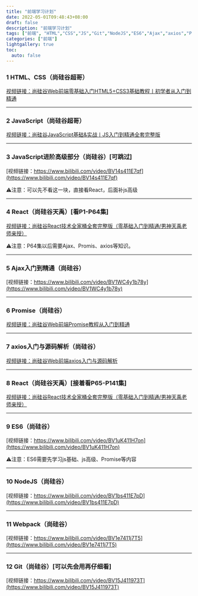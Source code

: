 ```yaml
---
title: "前端学习计划"
date: 2022-05-01T09:48:43+08:00
draft: false
description: "前端学习计划"
tags: ["前端", "HTML","CSS","JS","Git","NodeJS","ES6","Ajax","axios","Promise","React","Webpack"]
categories: ["前端"]
lightgallery: true
toc:
  auto: false
---
```



### 1 HTML、CSS（尚硅谷超哥）

[视频链接：尚硅谷Web前端零基础入门HTML5+CSS3基础教程丨初学者从入门到精通](https://www.bilibili.com/video/BV1XJ411X7Ud?spm_id_from=333.337.search-card.all.click&vd_source=0cd8ca0ec61fc910ed214fcd9ab11378)

------

### 2 JavaScript（尚硅谷超哥）

[视频链接：尚硅谷JavaScript基础&实战丨JS入门到精通全套完整版](https://www.bilibili.com/video/BV1YW411T7GX?share_source=copy_web)

------

### 3 JavaScript进阶高级部分（尚硅谷）[可跳过]

[视频链接：https://www.bilibili.com/video/BV14s411E7qf](https://www.bilibili.com/video/BV14s411E7qf)

⚠️注意：可以先不看这一块，直接看React，后面补js高级

------

### 4 React（尚硅谷天禹）[看P1-P64集]

[视频链接：尚硅谷React技术全家桶全套完整版（零基础入门到精通/男神天禹老师亲授）](https://www.bilibili.com/video/BV1wy4y1D7JT?share_source=copy_web)

⚠️注意：P64集以后需要Ajax、Promis、axios等知识。

-----

### 5 Ajax入门到精通（尚硅谷）

[视频链接：https://www.bilibili.com/video/BV1WC4y1b78y](https://www.bilibili.com/video/BV1WC4y1b78y)

------

### 6 Promise（尚硅谷）

[视频链接：尚硅谷Web前端Promise教程从入门到精通](https://www.bilibili.com/video/BV1GA411x7z1?share_source=copy_web)

------

### 7 axios入门与源码解析（尚硅谷）

[视频链接：尚硅谷Web前端axios入门与源码解析](https://www.bilibili.com/video/BV1wr4y1K7tq?share_source=copy_web)

-----
### 8 React（尚硅谷天禹）[接着看P65-P141集]

[视频链接：尚硅谷React技术全家桶全套完整版（零基础入门到精通/男神天禹老师亲授）](https://www.bilibili.com/video/BV1wy4y1D7JT?share_source=copy_web)

-----

###  9 ES6（尚硅谷）

[视频链接：https://www.bilibili.com/video/BV1uK411H7on](https://www.bilibili.com/video/BV1uK411H7on)

⚠️注意：ES6需要先学习js基础、js高级、Promise等内容

-----

### 10 NodeJS（尚硅谷）

[视频链接：https://www.bilibili.com/video/BV1bs411E7pD](https://www.bilibili.com/video/BV1bs411E7pD)

------

### 11 Webpack（尚硅谷）

[视频链接：https://www.bilibili.com/video/BV1e7411j7T5](https://www.bilibili.com/video/BV1e7411j7T5)

------

### 12 Git（尚硅谷）[可以先会用再仔细看]

[视频链接：https://www.bilibili.com/video/BV15J411973T](https://www.bilibili.com/video/BV15J411973T)

